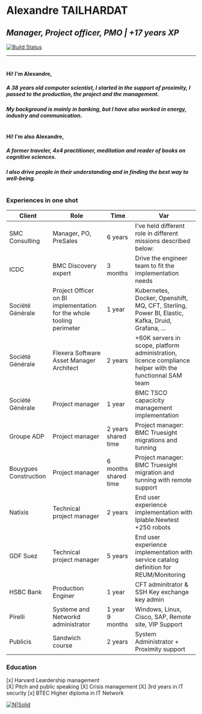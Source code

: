 # Alexandre TAILHARDAT
## _Manager, Project officer, PMO | +17 years XP_
[![Build Status](https://travis-ci.org/joemccann/dillinger.svg?branch=master)](https://www.linkedin.com/in/atailhardat/)
____________________________________________________________________

#
#

#### Hi! I'm  **Alexandre**,

##### A 38 years old computer scientist, I started in the support of proximity, I passed to the production, the project and the management.
##### My background is mainly in banking, but I have also worked in energy, industry and communication.
#
#

#### Hi! I'm  also **Alexandre**, 
##### A former traveler, 4x4 practitioner, meditation and reader of books on cognitive sciences.
##### I also drive people in their understanding and in finding the best way to well-being.


#
#

#
### Experiences in one shot

| Client | Role | Time | Var
| -------| -----| ---- | ---- |
| SMC Consulting | Manager, PO, PreSales | 6 years | I've held different role in different missions described below:
| ICDC           | BMC Discovery expert | 3 months | Drive the engineer team to fit the implementation needs
| Société Générale | Project Officer on BI implementation for the whole tooling perimeter | 1 year | Kubernetes, Docker, Openshift, MQ, CFT, Sterling, Power BI, Elastic, Kafka, Druid, Grafana, ...
| Société Générale | Flexera Software Asset Manager Architect | 2 years | +60K servers in scope, platform administration, licence compliance helper with the functionnal SAM team
| Société Générale | Project manager | 1 year | BMC TSCO capacicity management implementation
| Groupe ADP | Project manager  | 2 years shared time | Project manager: BMC Truesight migrations and tunning
| Bouygues Construction | Project manager | 6 months shared time | Project manager: BMC Truesight migration and tunning with remote support 
| Natixis | Technical project manager | 2 years | End user experience implementation with Iplable.Newtest +250 robots
| GDF Suez | Technical project manager | 5 years | End user experience implementation with service catalog definition for REUM/Monitoring
| HSBC Bank| Production Enginer | 1 year | CFT adminitrator & SSH Key exchange key admin
| Pirelli | Systeme and Networkd administrator | 1 year 9 months | Windows, Linux, Cisco, SAP, Remote site, VIP Support
| Publicis | Sandwich course | 2 years | System Administrator + Proximity support 

### Education 
 [x] Harvard Leardership management           
 [X] Pitch and public speaking
 [X] Crisis management 
 [X] 3rd years in IT security
 [x] BTEC Higher diploma in IT Network

[![N|Solid](https://brand.linkedin.com/content/dam/me/business/en-us/amp/brand-site/v2/bg/LI-Logo.svg.original.svg)](https://www.linkedin.com/in/atailhardat/)